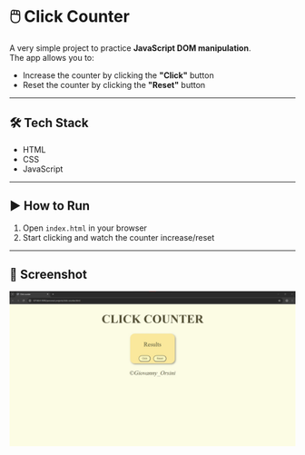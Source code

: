 # 🖱️ Click Counter

A very simple project to practice **JavaScript DOM manipulation**.  
The app allows you to:
- Increase the counter by clicking the **"Click"** button
- Reset the counter by clicking the **"Reset"** button

---

## 🛠️ Tech Stack
- HTML  
- CSS  
- JavaScript

---

## ▶️ How to Run
1. Open `index.html` in your browser  
2. Start clicking and watch the counter increase/reset  

---

## 📸 Screenshot
<a href="index.html">
    <img src="screen shot click-counter.jpg" alt="Click Counter Screenshot">
</a>
